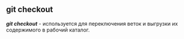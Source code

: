 ## git checkout

***git checkout*** - используется для переключения веток и выгрузки их содержимого в рабочий каталог.